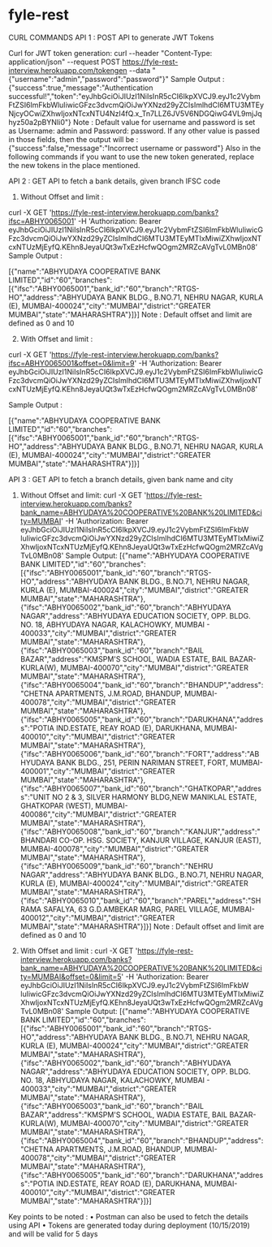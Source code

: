 # fyle-rest

CURL COMMANDS
API 1 : POST API to generate JWT Tokens

Curl for JWT token generation: curl --header "Content-Type: application/json"  --request POST  https://fyle-rest-interview.herokuapp.com/tokengen --data "{\"username\":\"admin\",\"password\":\"password\"}"
Sample Output :
{"success":true,"message":"Authentication successful!","token":"eyJhbGciOiJIUzI1NiIsInR5cCI6IkpXVCJ9.eyJ1c2VybmFtZSI6ImFkbWluIiwicGFzc3dvcmQiOiJwYXNzd29yZCIsImlhdCI6MTU3MTEyNjcyOCwiZXhwIjoxNTcxNTU4NzI4fQ.x_Tn7LLZ6JV5V6NDGQiwG4VL9mjJqhyz50a2pBYNIi0"}
Note : Default value for username and password is set as Username: admin and Password: password. If any other value is passed in those fields, then the output will be :
	{"success":false,"message":"Incorrect username or password"}
Also in the following commands if you want to use the new token generated, replace the new tokens in the place mentioned.

API 2 : GET API to fetch a bank details, given branch IFSC code

1. Without Offset and limit : 

curl -X GET 'https://fyle-rest-interview.herokuapp.com/banks?ifsc=ABHY0065001' -H 'Authorization: Bearer eyJhbGciOiJIUzI1NiIsInR5cCI6IkpXVCJ9.eyJ1c2VybmFtZSI6ImFkbWluIiwicGFzc3dvcmQiOiJwYXNzd29yZCIsImlhdCI6MTU3MTEyMTIxMiwiZXhwIjoxNTcxNTUzMjEyfQ.KEhn8JeyaUQt3wTxEzHcfwQOgm2MRZcAVgTvL0MBn08’
Sample Output :

[{"name":"ABHYUDAYA COOPERATIVE BANK LIMITED","id":"60","branches":[{"ifsc":"ABHY0065001","bank_id":"60","branch":"RTGS-HO","address":"ABHYUDAYA BANK BLDG., B.NO.71, NEHRU NAGAR, KURLA (E), MUMBAI-400024","city":"MUMBAI","district":"GREATER MUMBAI","state":"MAHARASHTRA"}]}]
Note : Default offset and limit are defined as 0 and 10




2. With Offset and limit : 

curl -X GET 'https://fyle-rest-interview.herokuapp.com/banks?ifsc=ABHY0065001&offset=0&limit=9' -H 'Authorization: Bearer eyJhbGciOiJIUzI1NiIsInR5cCI6IkpXVCJ9.eyJ1c2VybmFtZSI6ImFkbWluIiwicGFzc3dvcmQiOiJwYXNzd29yZCIsImlhdCI6MTU3MTEyMTIxMiwiZXhwIjoxNTcxNTUzMjEyfQ.KEhn8JeyaUQt3wTxEzHcfwQOgm2MRZcAVgTvL0MBn08’

Sample Output :

[{"name":"ABHYUDAYA COOPERATIVE BANK LIMITED","id":"60","branches":[{"ifsc":"ABHY0065001","bank_id":"60","branch":"RTGS-HO","address":"ABHYUDAYA BANK BLDG., B.NO.71, NEHRU NAGAR, KURLA (E), MUMBAI-400024","city":"MUMBAI","district":"GREATER MUMBAI","state":"MAHARASHTRA"}]}]











API 3 : GET API to fetch a branch details, given bank name and city

1. Without Offset and limit:
curl -X GET 'https://fyle-rest-interview.herokuapp.com/banks?bank_name=ABHYUDAYA%20COOPERATIVE%20BANK%20LIMITED&city=MUMBAI' -H 'Authorization: Bearer eyJhbGciOiJIUzI1NiIsInR5cCI6IkpXVCJ9.eyJ1c2VybmFtZSI6ImFkbW
luIiwicGFzc3dvcmQiOiJwYXNzd29yZCIsImlhdCI6MTU3MTEyMTIxMiwiZXhwIjoxNTcxNTUzMjEyfQ.KEhn8JeyaUQt3wTxEzHcfwQOgm2MRZcAVgTvL0MBn08'
Sample Output:
[{"name":"ABHYUDAYA COOPERATIVE BANK LIMITED","id":"60","branches":[{"ifsc":"ABHY0065001","bank_id":"60","branch":"RTGS-HO","address":"ABHYUDAYA BANK BLDG., B.NO.71, NEHRU NAGAR, KURLA (E), MUMBAI-400024","city":"MUMBAI","district":"GREATER MUMBAI","state":"MAHARASHTRA"},{"ifsc":"ABHY0065002","bank_id":"60","branch":"ABHYUDAYA NAGAR","address":"ABHYUDAYA EDUCATION SOCIETY, OPP. BLDG. NO. 18, ABHYUDAYA NAGAR, KALACHOWKY, MUMBAI - 400033","city":"MUMBAI","district":"GREATER MUMBAI","state":"MAHARASHTRA"},{"ifsc":"ABHY0065003","bank_id":"60","branch":"BAIL BAZAR","address":"KMSPM'S SCHOOL, WADIA ESTATE, BAIL BAZAR-KURLA(W), MUMBAI-400070","city":"MUMBAI","district":"GREATER MUMBAI","state":"MAHARASHTRA"},{"ifsc":"ABHY0065004","bank_id":"60","branch":"BHANDUP","address":"CHETNA APARTMENTS, J.M.ROAD, BHANDUP, MUMBAI-400078","city":"MUMBAI","district":"GREATER MUMBAI","state":"MAHARASHTRA"},{"ifsc":"ABHY0065005","bank_id":"60","branch":"DARUKHANA","address":"POTIA IND.ESTATE, REAY ROAD (E), DARUKHANA, MUMBAI-400010","city":"MUMBAI","district":"GREATER MUMBAI","state":"MAHARASHTRA"},{"ifsc":"ABHY0065006","bank_id":"60","branch":"FORT","address":"ABHYUDAYA BANK BLDG., 251, PERIN NARIMAN STREET, FORT, MUMBAI-400001","city":"MUMBAI","district":"GREATER MUMBAI","state":"MAHARASHTRA"},{"ifsc":"ABHY0065007","bank_id":"60","branch":"GHATKOPAR","address":"UNIT NO 2 & 3, SILVER HARMONY BLDG,NEW MANIKLAL ESTATE, GHATKOPAR (WEST), MUMBAI-400086","city":"MUMBAI","district":"GREATER MUMBAI","state":"MAHARASHTRA"},{"ifsc":"ABHY0065008","bank_id":"60","branch":"KANJUR","address":"BHANDARI CO-OP. HSG. SOCIETY, KANJUR VILLAGE, KANJUR (EAST), MUMBAI-400078","city":"MUMBAI","district":"GREATER MUMBAI","state":"MAHARASHTRA"},{"ifsc":"ABHY0065009","bank_id":"60","branch":"NEHRU NAGAR","address":"ABHYUDAYA BANK BLDG., B.NO.71, NEHRU NAGAR, KURLA (E), MUMBAI-400024","city":"MUMBAI","district":"GREATER MUMBAI","state":"MAHARASHTRA"},{"ifsc":"ABHY0065010","bank_id":"60","branch":"PAREL","address":"SHRAMA SAFALYA, 63 G.D.AMBEKAR MARG, PAREL VILLAGE, MUMBAI-400012","city":"MUMBAI","district":"GREATER MUMBAI","state":"MAHARASHTRA"}]}]
Note : Default offset and limit are defined as 0 and 10
 
2. With Offset and limit : 
curl -X GET 'https://fyle-rest-interview.herokuapp.com/banks?bank_name=ABHYUDAYA%20COOPERATIVE%20BANK%20LIMITED&city=MUMBAI&offset=0&limit=5' -H 'Authorization: Bearer eyJhbGciOiJIUzI1NiIsInR5cCI6IkpXVCJ9.eyJ1c2VybmFtZSI6ImFkbW
luIiwicGFzc3dvcmQiOiJwYXNzd29yZCIsImlhdCI6MTU3MTEyMTIxMiwiZXhwIjoxNTcxNTUzMjEyfQ.KEhn8JeyaUQt3wTxEzHcfwQOgm2MRZcAVgTvL0MBn08'
Sample Output:
[{"name":"ABHYUDAYA COOPERATIVE BANK LIMITED","id":"60","branches":[{"ifsc":"ABHY0065001","bank_id":"60","branch":"RTGS-HO","address":"ABHYUDAYA BANK BLDG., B.NO.71, NEHRU NAGAR, KURLA (E), MUMBAI-400024","city":"MUMBAI","district":"GREATER MUMBAI","state":"MAHARASHTRA"},{"ifsc":"ABHY0065002","bank_id":"60","branch":"ABHYUDAYA NAGAR","address":"ABHYUDAYA EDUCATION SOCIETY, OPP. BLDG. NO. 18, ABHYUDAYA NAGAR, KALACHOWKY, MUMBAI - 400033","city":"MUMBAI","district":"GREATER MUMBAI","state":"MAHARASHTRA"},{"ifsc":"ABHY0065003","bank_id":"60","branch":"BAIL BAZAR","address":"KMSPM'S SCHOOL, WADIA ESTATE, BAIL BAZAR-KURLA(W), MUMBAI-400070","city":"MUMBAI","district":"GREATER MUMBAI","state":"MAHARASHTRA"},{"ifsc":"ABHY0065004","bank_id":"60","branch":"BHANDUP","address":"CHETNA APARTMENTS, J.M.ROAD, BHANDUP, MUMBAI-400078","city":"MUMBAI","district":"GREATER MUMBAI","state":"MAHARASHTRA"},{"ifsc":"ABHY0065005","bank_id":"60","branch":"DARUKHANA","address":"POTIA IND.ESTATE, REAY ROAD (E), DARUKHANA, MUMBAI-400010","city":"MUMBAI","district":"GREATER MUMBAI","state":"MAHARASHTRA"}]}]


Key points to be noted :
•	Postman can also be used to fetch the details using API
•	Tokens are generated today during deployment (10/15/2019) and will be valid for 5 days


